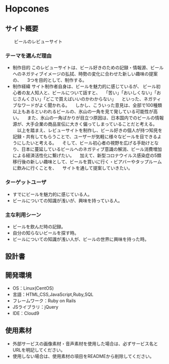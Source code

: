 # Hopcones

## サイト概要
　　ビールのレビューサイト
　

### テーマを選んだ理由
- 制作目的
  このレビューサイトは、ビール好きのための記録・情報源、ビールへのネガティブイメージの払拭、時勢の変化に合わせた新しい趣味の提案の、
　3つを目的として、制作する。
- 制作経緯
  サイト制作者自身は、ビールを魅力的に感じているが、
  ビール初心者の友人知人と、ビールについて話すと、
　「苦い」「おいしくない」「おじさんくさい」「どこで買えばいいのかわからない」
　といった、ネガティブなワードがよく聞かれる。
　しかし、こういった意見は、全部で100種類以上もあるといわれるビールの、氷山の一角を見て発している可能性が高い。
　また、氷山の一角ばかりが目立つ原因は、日本国内でのビールの情報源が、大手企業の商品宣伝に大きく偏ってしまっていることだと考える。
　以上を踏まえ、レビューサイトを制作し、ビール好きの個人が持つ知見を記録・共有してもらうことで、ユーザーが気軽に様々なビールを目できるようにしたいと考える。
　そして、ビール初心者の視野を広げる手助けとなり、日本に蔓延しているビールへのネガティブ意識の解消、ビール消費増加による経済活性化に繋げたい。
　加えて、新型コロナウイルス感染症の5類移行後の新しい趣味として、ビールを買いに行く・ビアバーやタップルームに飲みに行くことを、
　サイトを通して提案していきたい。


### ターゲットユーザ
- すでにビールを魅力的に感じている人。
- ビールについての知識が浅いが、興味を持っている人。

### 主な利用シーン
- ビールを飲んだ時の記録。
- 自分の知らないビールを探す時。
- ビールについての知識が浅い人が、ビールの世界に興味を持った時。

## 設計書

## 開発環境
- OS：Linux(CentOS)
- 言語：HTML,CSS,JavaScript,Ruby,SQL
- フレームワーク：Ruby on Rails
- JSライブラリ：jQuery
- IDE：Cloud9

## 使用素材
- 外部サービスの画像素材・音声素材を使用した場合は、必ずサービス名とURLを明記してください。
- 使用しない場合は、使用素材の項目をREADMEから削除してください。
